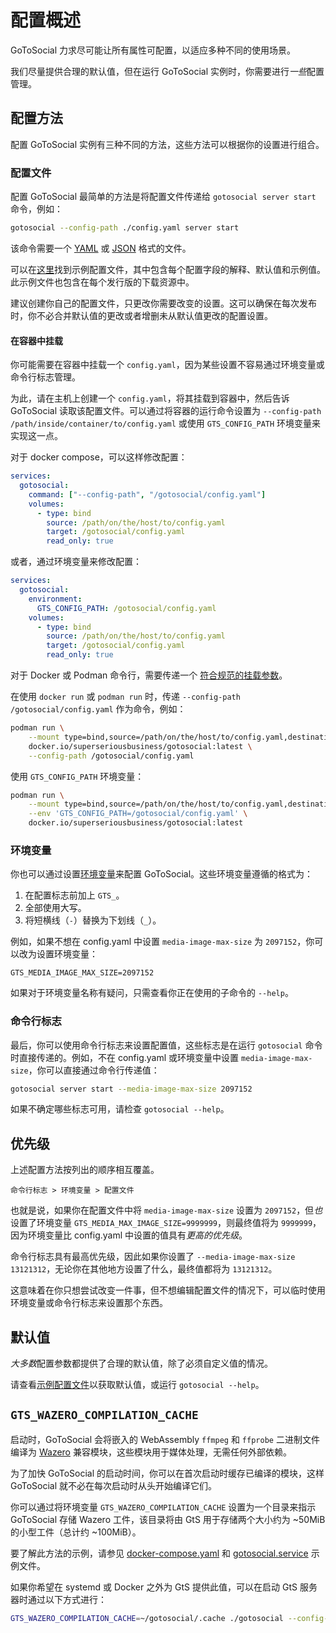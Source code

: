 # 配置概述

GoToSocial 力求尽可能让所有属性可配置，以适应多种不同的使用场景。

我们尽量提供合理的默认值，但在运行 GoToSocial 实例时，你需要进行*一些*配置管理。

## 配置方法

配置 GoToSocial 实例有三种不同的方法，这些方法可以根据你的设置进行组合。

### 配置文件

配置 GoToSocial 最简单的方法是将配置文件传递给 `gotosocial server start` 命令，例如：

```bash
gotosocial --config-path ./config.yaml server start
```

该命令需要一个 [YAML](https://en.wikipedia.org/wiki/YAML) 或 [JSON](https://en.wikipedia.org/wiki/JSON) 格式的文件。

可以在[这里](https://codeberg.org/superseriousbusiness/gotosocial/src/branch/main/example/config.yaml)找到示例配置文件，其中包含每个配置字段的解释、默认值和示例值。此示例文件也包含在每个发行版的下载资源中。

建议创建你自己的配置文件，只更改你需要改变的设置。这可以确保在每次发布时，你不必合并默认值的更改或者增删未从默认值更改的配置设置。

#### 在容器中挂载

你可能需要在容器中挂载一个 `config.yaml`，因为某些设置不容易通过环境变量或命令行标志管理。

为此，请在主机上创建一个 `config.yaml`，将其挂载到容器中，然后告诉 GoToSocial 读取该配置文件。可以通过将容器的运行命令设置为 `--config-path /path/inside/container/to/config.yaml` 或使用 `GTS_CONFIG_PATH` 环境变量来实现这一点。

对于 docker compose，可以这样修改配置：

```yaml
services:
  gotosocial:
    command: ["--config-path", "/gotosocial/config.yaml"]
    volumes:
      - type: bind
        source: /path/on/the/host/to/config.yaml
        target: /gotosocial/config.yaml
        read_only: true
```

或者，通过环境变量来修改配置：

```yaml
services:
  gotosocial:
    environment:
      GTS_CONFIG_PATH: /gotosocial/config.yaml
    volumes:
      - type: bind
        source: /path/on/the/host/to/config.yaml
        target: /gotosocial/config.yaml
        read_only: true
```

对于 Docker 或 Podman 命令行，需要传递一个 [符合规范的挂载参数](https://docs.podman.io/en/latest/markdown/podman-run.1.html#mount-type-type-type-specific-option)。

在使用 `docker run` 或 `podman run` 时，传递 `--config-path /gotosocial/config.yaml` 作为命令，例如：

```sh
podman run \
    --mount type=bind,source=/path/on/the/host/to/config.yaml,destination=/gotosocial/config.yaml,readonly \
    docker.io/superseriousbusiness/gotosocial:latest \
    --config-path /gotosocial/config.yaml
```

使用 `GTS_CONFIG_PATH` 环境变量：

```sh
podman run \
    --mount type=bind,source=/path/on/the/host/to/config.yaml,destination=/gotosocial/config.yaml,readonly \
    --env 'GTS_CONFIG_PATH=/gotosocial/config.yaml' \
    docker.io/superseriousbusiness/gotosocial:latest
```

### 环境变量

你也可以通过设置[环境变量](https://en.wikipedia.org/wiki/Environment_variable)来配置 GoToSocial。这些环境变量遵循的格式为：

1. 在配置标志前加上 `GTS_`。
2. 全部使用大写。
3. 将短横线（`-`）替换为下划线（`_`）。

例如，如果不想在 config.yaml 中设置 `media-image-max-size` 为 `2097152`，你可以改为设置环境变量：

```text
GTS_MEDIA_IMAGE_MAX_SIZE=2097152
```

如果对于环境变量名称有疑问，只需查看你正在使用的子命令的 `--help`。

### 命令行标志

最后，你可以使用命令行标志来设置配置值，这些标志是在运行 `gotosocial` 命令时直接传递的。例如，不在 config.yaml 或环境变量中设置 `media-image-max-size`，你可以直接通过命令行传递值：

```bash
gotosocial server start --media-image-max-size 2097152 
```

如果不确定哪些标志可用，请检查 `gotosocial --help`。

## 优先级

上述配置方法按列出的顺序相互覆盖。

```text
命令行标志 > 环境变量 > 配置文件
```

也就是说，如果你在配置文件中将 `media-image-max-size` 设置为 `2097152`，但*也*设置了环境变量 `GTS_MEDIA_MAX_IMAGE_SIZE=9999999`，则最终值将为 `9999999`，因为环境变量比 config.yaml 中设置的值具有*更高的优先级*。

命令行标志具有最高优先级，因此如果你设置了 `--media-image-max-size 13121312`，无论你在其他地方设置了什么，最终值都将为 `13121312`。

这意味着在你只想尝试改变一件事，但不想编辑配置文件的情况下，可以临时使用环境变量或命令行标志来设置那个东西。

## 默认值

*大多数*配置参数都提供了合理的默认值，除了必须自定义值的情况。

请查看[示例配置文件](https://codeberg.org/superseriousbusiness/gotosocial/src/branch/main/example/config.yaml)以获取默认值，或运行 `gotosocial --help`。

## `GTS_WAZERO_COMPILATION_CACHE`

启动时，GoToSocial 会将嵌入的 WebAssembly `ffmpeg` 和 `ffprobe` 二进制文件编译为 [Wazero](https://wazero.io/) 兼容模块，这些模块用于媒体处理，无需任何外部依赖。

为了加快 GoToSocial 的启动时间，你可以在首次启动时缓存已编译的模块，这样 GoToSocial 就不必在每次启动时从头开始编译它们。

你可以通过将环境变量 `GTS_WAZERO_COMPILATION_CACHE` 设置为一个目录来指示 GoToSocial 存储 Wazero 工件，该目录将由 GtS 用于存储两个大小约为 ~50MiB 的小型工件（总计约 ~100MiB）。

要了解此方法的示例，请参见 [docker-compose.yaml](https://raw.githubusercontent.com/superseriousbusiness/gotosocial/main/example/docker-compose/docker-compose.yaml) 和 [gotosocial.service](https://raw.githubusercontent.com/superseriousbusiness/gotosocial/main/example/gotosocial.service) 示例文件。

如果你希望在 systemd 或 Docker 之外为 GtS 提供此值，可以在启动 GtS 服务器时通过以下方式进行：

```bash
GTS_WAZERO_COMPILATION_CACHE=~/gotosocial/.cache ./gotosocial --config-path ./config.yaml server start
```
